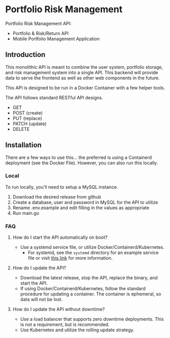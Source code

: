 # Portfolio Risk Management

Portfolio Risk Management API:
- Portfolio & Risk/Return API
- Mobile Portfolio Management Application

## Introduction

This monolithic API is meant to combine the user system, portfolio storage, and risk management system into a single API. This backend will provide data to serve the frontend as well as other web components in the future.

This API is designed to be run in a Docker Container with a few helper tools.

The API follows standard RESTful API designs.
- GET
- POST (create)
- PUT (replace)
- PATCH (update)
- DELETE


## Installation

There are a few ways to use this... the preferred is using a Containerd deployment (see the Docker File). However, you can also run this locally.

### Local

To run locally, you'll need to setup a MySQL instance.

1. Download the desired release from github
2. Create a database, user and password in MySQL for the API to utilize
3. Rename .env.example and edit filling in the values as appropriate
4. Run main.go

### FAQ

1. How do I start the API automatically on boot?

    - Use a systemd service file, or utilize Docker/Containerd/Kubernetes.
        - For systemd, see the `systemd` directory for an example service file or visit [this link](https://www.digitalocean.com/community/tutorials/how-to-use-systemctl-to-manage-systemd-services-and-units) for more information.

2. How do I update the API?

    - Download the latest release, stop the API, replace the binary, and start the API.
    - If using Docker/Containerd/Kubernetes, follow the standard procedure for updating a container. The container is ephemeral, so data will not be lost.

3. How do I update the API without downtime?

    - Use a load balancer that supports zero downtime deployments.  This is not a requirement, but is recommended.
    - Use Kubernetes and utilize the rolling update strategy.
